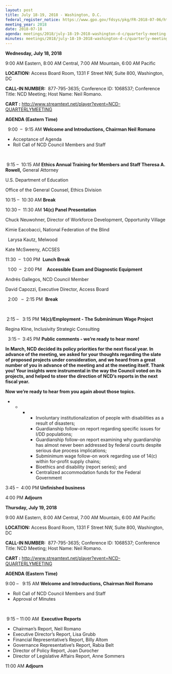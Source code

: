 ```yaml
---
layout: post
title: July 18-19, 2018 - Washington, D.C.
federal_register_notice: https://www.gpo.gov/fdsys/pkg/FR-2018-07-06/html/2018-14688.htm
meeting_year: 2018
date: 2018-07-18
agenda: meetings/2018/july-18-19-2018-washington-d-c/quarterly-meeting-agenda-july-18-19-2018-final-002-_0-1-.docx
minutes: meetings/2018/july-18-19-2018-washington-d-c/quarterly-meeting-minutes-of-the-national-council-on-disability-july-18-19-2018-final.docx
---
```



**Wednesday, July 18, 2018**

9:00 AM Eastern, 8:00 AM Central, 7:00 AM Mountain, 6:00 AM Pacific



**LOCATION:** Access Board Room, 1331 F Street NW, Suite 800, Washington, DC



**CALL-IN NUMBER:**  877-795-3635; Conference ID: 1068537; Conference Title: NCD Meeting; Host Name: Neil Romano. 



**CART :** <http://www.streamtext.net/player?event=NCD-QUARTERLYMEETING> 



**AGENDA (Eastern Time)**



  9:00  –  9:15 AM **Welcome and Introductions, Chairman Neil Romano**

* ​Acceptance of Agenda 
* Roll Call of NCD Council Members and Staff 

  

 9:15 –  10:15 AM **Ethics Annual Training for Members and Staff Theresa A. Rowell,** General Attorney

U.S. Department of Education

Office of the General Counsel, Ethics Division



10:15 –  10:30 AM **Break**

10:30 –  11:30 AM **14(c) Panel Presentation**

Chuck Neuwohner, Director of Workforce Development, Opportunity Village

Kimie Eacobacci, National Federation of the Blind

  Larysa Kautz, Melwood

Kate McSweeny, ACCSES



11:30  –  1:00 PM  **Lunch Break**



  1:00  –  2:00 PM    **Accessible Exam and Diagnostic Equipment**

Andrés Gallegos, NCD Council Member

David Capozzi, Executive Director, Access Board



  2:00   –  2:15 PM  **Break**



 

 2:15 –   3:15 PM **14(c)/Employment - The Subminimum Wage Project** 

Regina Kline, Inclusivity Strategic Consulting



  3:15 –  3:45 PM **Public comments - we’re ready to hear more!**



**In March, NCD decided its policy priorities for the next fiscal year. In advance of the meeting, we asked for your thoughts regarding the slate of proposed projects under consideration, and we heard from a great number of you in advance of the meeting and at the meeting itself. Thank you! Your insights were instrumental in the way the Council voted on its projects, and helped to steer the direction of NCD’s reports in the next fiscal year.** 



**Now we’re ready to hear from you again about those topics.** 

* * * * Involuntary institutionalization of people with disabilities as a result of disasters;
      * Guardianship follow-on report regarding specific issues for I/DD populations;
      * Guardianship follow-on report examining why guardianship has almost never been addressed by federal courts despite serious due process implications; 
      * Subminimum wage follow-on work regarding use of 14(c) within for-profit supply chains;
      * Bioethics and disability (report series); and 
      * Centralized accommodation funds for the Federal Government   



3:45 –  4:00 PM **Unfinished business**



4:00 PM **Adjourn**



**Thursday, July 19, 2018**

9:00 AM Eastern, 8:00 AM Central, 7:00 AM Mountain, 6:00 AM Pacific



**LOCATION:** Access Board Room, 1331 F Street NW, Suite 800, Washington, DC



**CALL-IN NUMBER:**  877-795-3635; Conference ID: 1068537; Conference Title: NCD Meeting; Host Name: Neil Romano. 



**CART :** <http://www.streamtext.net/player?event=NCD-QUARTERLYMEETING> 



**AGENDA (Eastern Time)**



9:00 –   9:15 AM **Welcome and Introductions, Chairman Neil Romano**

* Roll Call of NCD Council Members and Staff 
* Approval of Minutes

 

 9:15 – 11:00 AM  **Executive Reports**

* Chairman’s Report, Neil Romano
* Executive Director’s Report, Lisa Grubb
* Financial Representative’s Report, Billy Altom
* Governance Representative’s Report, Rabia Belt 
* Director of Policy Report, Joan Durocher
* Director of Legislative Affairs Report, Anne Sommers 



11:00 AM **Adjourn**